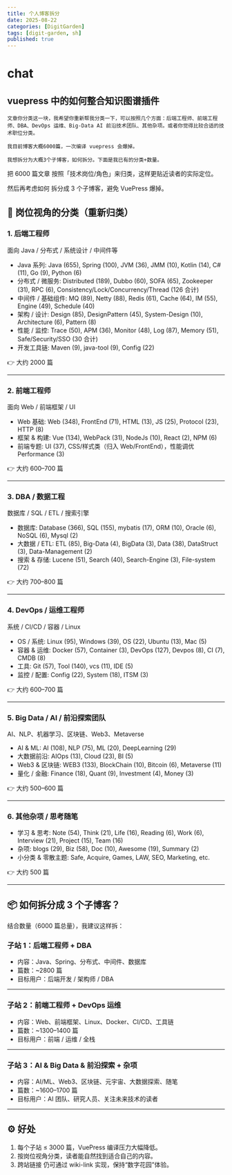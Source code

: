 ```yaml
---
title: 个人博客拆分
date: 2025-08-22
categories: [DigitGarden]
tags: [digit-garden, sh]
published: true
---
```



# chat

## vuepress 中的如何整合知识图谱插件

```
文章你分类这一块，我希望你重新帮我分类一下，可以按照几个方面：后端工程师、前端工程师、DBA、DevOps 运维、Big-Data AI 前沿技术团队、其他杂项。或者你觉得比较合适的技术职位分类。

我目前博客大概6000篇，一次编译 vuepress 会爆掉。

我想拆分为大概3个子博客，如何拆分。下面是我已有的分类+数量。
```


把 6000 篇文章 按照「技术岗位/角色」来归类，这样更贴近读者的实际定位。

然后再考虑如何 拆分成 3 个子博客，避免 VuePress 爆掉。

## 🧩 岗位视角的分类（重新归类）

### 1. 后端工程师

面向 Java / 分布式 / 系统设计 / 中间件等

* Java 系列: Java (655), Spring (100), JVM (36), JMM (10), Kotlin (14), C# (11), Go (9), Python (6)
* 分布式 / 微服务: Distributed (189), Dubbo (60), SOFA (65), Zookeeper (31), RPC (6), Consistency/Lock/Concurrency/Thread (126 合计)
* 中间件 / 基础组件: MQ (89), Netty (88), Redis (61), Cache (64), IM (55), Engine (49), Schedule (40)
* 架构 / 设计: Design (85), DesignPattern (45), System-Design (10), Architecture (6), Pattern (8)
* 性能 / 监控: Trace (50), APM (36), Monitor (48), Log (87), Memory (51), Safe/Security/SSO (30 合计)
* 开发工具链: Maven (9), java-tool (9), Config (22)

👉 大约 2000 篇

---

### 2. 前端工程师

面向 Web / 前端框架 / UI

* Web 基础: Web (348), FrontEnd (71), HTML (13), JS (25), Protocol (23), HTTP (8)
* 框架 & 构建: Vue (134), WebPack (31), NodeJs (10), React (2), NPM (6)
* 前端专题: UI (37), CSS/样式类（归入 Web/FrontEnd），性能调优 Performance (3)

👉 大约 600–700 篇

---

### 3. DBA / 数据工程

数据库 / SQL / ETL / 搜索引擎

* 数据库: Database (366), SQL (155), mybatis (17), ORM (10), Oracle (6), NoSQL (6), Mysql (2)
* 大数据 / ETL: ETL (85), Big-Data (4), BigData (3), Data (38), DataStruct (3), Data-Management (2)
* 搜索 & 存储: Lucene (51), Search (40), Search-Engine (3), File-system (72)

👉 大约 700–800 篇

---

### 4. DevOps / 运维工程师

系统 / CI/CD / 容器 / Linux

* OS / 系统: Linux (95), Windows (39), OS (22), Ubuntu (13), Mac (5)
* 容器 & 运维: Docker (57), Container (3), DevOps (127), Devpos (8), CI (7), CMDB (8)
* 工具: Git (57), Tool (140), vcs (11), IDE (5)
* 监控 / 配置: Config (22), System (18), ITSM (3)

👉 大约 600–700 篇

---

### 5. Big Data / AI / 前沿探索团队

AI、NLP、机器学习、区块链、Web3、Metaverse

* AI & ML: AI (108), NLP (75), ML (20), DeepLearning (29)
* 大数据前沿: AIOps (13), Cloud (23), BI (5)
* Web3 & 区块链: WEB3 (133), BlockChain (10), Bitcoin (6), Metaverse (11)
* 量化 / 金融: Finance (18), Quant (9), Investment (4), Money (3)

👉 大约 500–600 篇

---

### 6. 其他杂项 / 思考随笔

* 学习 & 思考: Note (54), Think (21), Life (16), Reading (6), Work (6), Interview (21), Project (15), Team (16)
* 杂项: blogs (29), Biz (58), Doc (10), Awesome (19), Summary (2)
* 小分类 & 零散主题: Safe, Acquire, Games, LAW, SEO, Marketing, etc.

👉 大约 500 篇

---

## 📦 如何拆分成 3 个子博客？

结合数量（6000 篇总量），我建议这样拆：

### 子站 1：后端工程师 + DBA

* 内容：Java、Spring、分布式、中间件、数据库
* 篇数：\~2800 篇
* 目标用户：后端开发 / 架构师 / DBA

---

### 子站 2：前端工程师 + DevOps 运维

* 内容：Web、前端框架、Linux、Docker、CI/CD、工具链
* 篇数：\~1300–1400 篇
* 目标用户：前端 / 运维 / 全栈

---

### 子站 3：AI & Big Data & 前沿探索 + 杂项

* 内容：AI/ML、Web3、区块链、元宇宙、大数据探索、随笔
* 篇数：\~1600–1700 篇
* 目标用户：AI 团队、研究人员、关注未来技术的读者

---

## ⚙️ 好处

1. 每个子站 ≤ 3000 篇，VuePress 编译压力大幅降低。
2. 按岗位视角分类，读者能自然找到适合自己的内容。
3. 跨站链接 仍可通过 wiki-link 实现，保持“数字花园”体验。
